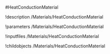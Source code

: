 <!-- MOOSE Object Documentation Stub: Remove this when content is added. -->
#HeatConductionMaterial

!description /Materials/HeatConductionMaterial

!parameters /Materials/HeatConductionMaterial

!inputfiles /Materials/HeatConductionMaterial

!childobjects /Materials/HeatConductionMaterial
